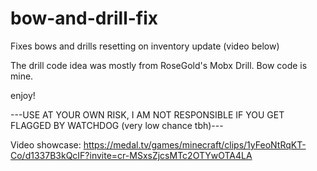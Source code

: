 # bow-and-drill-fix
Fixes bows and drills resetting on inventory update (video below)

The drill code idea was mostly from RoseGold's Mobx Drill.
Bow code is mine.

enjoy!

---USE AT YOUR OWN RISK, I AM NOT RESPONSIBLE IF YOU GET FLAGGED BY WATCHDOG (very low chance tbh)---

Video showcase:
https://medal.tv/games/minecraft/clips/1yFeoNtRqKT-Co/d1337B3kQcIF?invite=cr-MSxsZjcsMTc2OTYwOTA4LA
